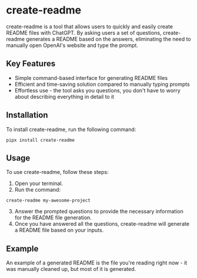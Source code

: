 # create-readme

create-readme is a tool that allows users to quickly and easily create README files with ChatGPT. By asking users a set of questions, create-readme generates a README based on the answers, eliminating the need to manually open OpenAI's website and type the prompt.

## Key Features

- Simple command-based interface for generating README files
- Efficient and time-saving solution compared to manually typing prompts
- Effortless use - the tool asks you questions, you don't have to worry about describing everything in detail to it

## Installation

To install create-readme, run the following command:

```shell
pipx install create-readme
```

## Usage

To use create-readme, follow these steps:

1. Open your terminal.
2. Run the command:

```shell
create-readme my-awesome-project
```

3. Answer the prompted questions to provide the necessary information for the README file generation.
4. Once you have answered all the questions, create-readme will generate a README file based on your inputs.

## Example

An example of a generated README is the file you're reading right now - it was manually cleaned up, but most of it is generated.

